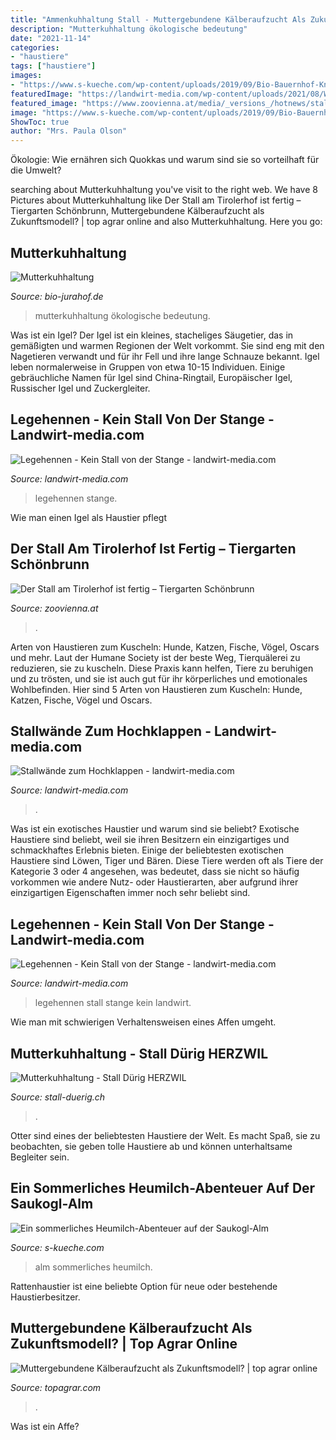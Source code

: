 ```yaml
---
title: "Ammenkuhhaltung Stall - Muttergebundene Kälberaufzucht Als Zukunftsmodell?"
description: "Mutterkuhhaltung ökologische bedeutung"
date: "2021-11-14"
categories:
- "haustiere"
tags: ["haustiere"]
images:
- "https://www.s-kueche.com/wp-content/uploads/2019/09/Bio-Bauernhof-Knolln-auf-der-Saukogl-Alm-40.jpg"
featuredImage: "https://landwirt-media.com/wp-content/uploads/2021/08/Wintergarten3-737x491.jpg"
featured_image: "https://www.zoovienna.at/media/_versions_/hotnews/stall_tirolerhof_1_animal_detail_935.jpg"
image: "https://www.s-kueche.com/wp-content/uploads/2019/09/Bio-Bauernhof-Knolln-auf-der-Saukogl-Alm-40.jpg"
ShowToc: true
author: "Mrs. Paula Olson"
---
```



Ökologie: Wie ernähren sich Quokkas und warum sind sie so vorteilhaft für die Umwelt?

	

		
searching about Mutterkuhhaltung you've visit to the right web. We have 8 Pictures about Mutterkuhhaltung like Der Stall am Tirolerhof ist fertig – Tiergarten Schönbrunn, Muttergebundene Kälberaufzucht als Zukunftsmodell? | top agrar online and also Mutterkuhhaltung. Here you go:
		
    
## Mutterkuhhaltung

<img loading=lazy src="https://www.bio-jurahof.de/assets/images/XL/14_Stallhaltung.jpg" onerror="this.onerror=null;this.src='https://tse2.mm.bing.net/th?id=OIP.C9oNoYRD9dHmn8yJ0ZtjcwAAAA&amp;pid=15.1';" alt="Mutterkuhhaltung">

_Source: bio-jurahof.de_

>mutterkuhhaltung ökologische bedeutung. 

	

Was ist ein Igel?
Der Igel ist ein kleines, stacheliges Säugetier, das in gemäßigten und warmen Regionen der Welt vorkommt. Sie sind eng mit den Nagetieren verwandt und für ihr Fell und ihre lange Schnauze bekannt. Igel leben normalerweise in Gruppen von etwa 10-15 Individuen. Einige gebräuchliche Namen für Igel sind China-Ringtail, Europäischer Igel, Russischer Igel und Zuckergleiter.

    
## Legehennen - Kein Stall Von Der Stange - Landwirt-media.com

<img loading=lazy src="https://landwirt-media.com/wp-content/uploads/2021/08/Bepflanzung-525x350.jpg" onerror="this.onerror=null;this.src='https://tse2.mm.bing.net/th?id=OIP.OfTXcscatMpXt8jDXDnEbQHaE8&amp;pid=15.1';" alt="Legehennen - Kein Stall von der Stange - landwirt-media.com">

_Source: landwirt-media.com_

>legehennen stange. 

	

Wie man einen Igel als Haustier pflegt

    
## Der Stall Am Tirolerhof Ist Fertig – Tiergarten Schönbrunn

<img loading=lazy src="https://www.zoovienna.at/media/_versions_/hotnews/stall_tirolerhof_1_animal_detail_935.jpg" onerror="this.onerror=null;this.src='https://tse3.mm.bing.net/th?id=OIP.McA8arXjl66sbyj1YpZ_BwHaEu&amp;pid=15.1';" alt="Der Stall am Tirolerhof ist fertig – Tiergarten Schönbrunn">

_Source: zoovienna.at_

>. 

	

Arten von Haustieren zum Kuscheln: Hunde, Katzen, Fische, Vögel, Oscars und mehr.
Laut der Humane Society ist der beste Weg, Tierquälerei zu reduzieren, sie zu kuscheln. Diese Praxis kann helfen, Tiere zu beruhigen und zu trösten, und sie ist auch gut für ihr körperliches und emotionales Wohlbefinden. Hier sind 5 Arten von Haustieren zum Kuscheln: Hunde, Katzen, Fische, Vögel und Oscars.

    
## Stallwände Zum Hochklappen - Landwirt-media.com

<img loading=lazy src="https://landwirt-media.com/wp-content/uploads/2018/12/LAWI_20160416_024_01_08_picture-0001-823x548.jpg" onerror="this.onerror=null;this.src='https://tse2.mm.bing.net/th?id=OIP.IztCH0Z9ulva50HIJuqlwAHaE7&amp;pid=15.1';" alt="Stallwände zum Hochklappen - landwirt-media.com">

_Source: landwirt-media.com_

>. 

	

Was ist ein exotisches Haustier und warum sind sie beliebt?
Exotische Haustiere sind beliebt, weil sie ihren Besitzern ein einzigartiges und schmackhaftes Erlebnis bieten. Einige der beliebtesten exotischen Haustiere sind Löwen, Tiger und Bären. Diese Tiere werden oft als Tiere der Kategorie 3 oder 4 angesehen, was bedeutet, dass sie nicht so häufig vorkommen wie andere Nutz- oder Haustierarten, aber aufgrund ihrer einzigartigen Eigenschaften immer noch sehr beliebt sind.

    
## Legehennen - Kein Stall Von Der Stange - Landwirt-media.com

<img loading=lazy src="https://landwirt-media.com/wp-content/uploads/2021/08/Wintergarten3-737x491.jpg" onerror="this.onerror=null;this.src='https://tse3.mm.bing.net/th?id=OIP.j_1juEwhjKn67Dhf78thCwHaE7&amp;pid=15.1';" alt="Legehennen - Kein Stall von der Stange - landwirt-media.com">

_Source: landwirt-media.com_

>legehennen stall stange kein landwirt. 

	

Wie man mit schwierigen Verhaltensweisen eines Affen umgeht.

    
## Mutterkuhhaltung - Stall Dürig HERZWIL

<img loading=lazy src="https://image.jimcdn.com/app/cms/image/transf/dimension=4096x4096:format=jpg/path/s1cda79fd8a317370/image/ibbb3f3c217e93f6a/version/1586179543/image.jpg" onerror="this.onerror=null;this.src='https://tse4.mm.bing.net/th?id=OIP.718_Hgj2AhDE8uyLeVxrcgHaE5&amp;pid=15.1';" alt="Mutterkuhhaltung - Stall Dürig HERZWIL">

_Source: stall-duerig.ch_

>. 

	

Otter sind eines der beliebtesten Haustiere der Welt. Es macht Spaß, sie zu beobachten, sie geben tolle Haustiere ab und können unterhaltsame Begleiter sein.

    
## Ein Sommerliches Heumilch-Abenteuer Auf Der Saukogl-Alm

<img loading=lazy src="https://www.s-kueche.com/wp-content/uploads/2019/09/Bio-Bauernhof-Knolln-auf-der-Saukogl-Alm-40.jpg" onerror="this.onerror=null;this.src='https://tse4.mm.bing.net/th?id=OIP.4B4hsSyx5bkJCcWKaGKlNgHaJ_&amp;pid=15.1';" alt="Ein sommerliches Heumilch-Abenteuer auf der Saukogl-Alm">

_Source: s-kueche.com_

>alm sommerliches heumilch. 

	

Rattenhaustier ist eine beliebte Option für neue oder bestehende Haustierbesitzer.

    
## Muttergebundene Kälberaufzucht Als Zukunftsmodell? | Top Agrar Online

<img loading=lazy src="https://flm.topagrar.com/flm/upload/w_480,h_270,c_1,g_Center,q_60/https://www.topagrar.com/imgs/3/7/5/9/1/5/7/bdd9c1089bc24b1f.jpg" onerror="this.onerror=null;this.src='https://tse4.mm.bing.net/th?id=OIP.v1IXcN6Ut9FM4y0ZvxOaKwHaEK&amp;pid=15.1';" alt="Muttergebundene Kälberaufzucht als Zukunftsmodell? | top agrar online">

_Source: topagrar.com_

>. 

	

Was ist ein Affe?


